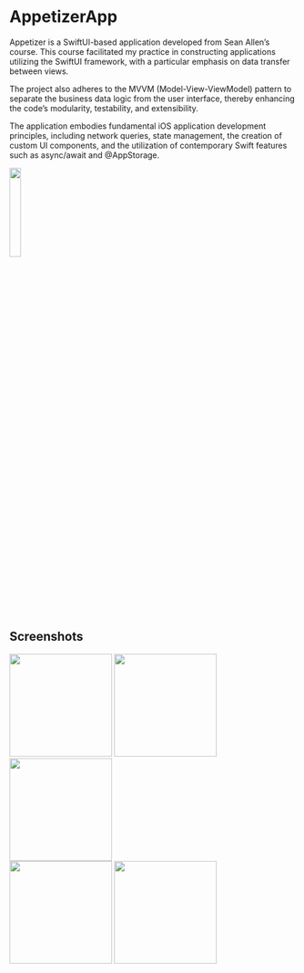 # **AppetizerApp**
Appetizer is a SwiftUI-based application developed from Sean Allen’s course.
This course facilitated my practice in constructing applications utilizing the SwiftUI framework,
with a particular emphasis on data transfer between views. <br>

The project also adheres to the MVVM (Model-View-ViewModel) 
pattern to separate the business data logic from the user interface, 
thereby enhancing the code’s modularity, testability, and extensibility. <br>

The application embodies fundamental iOS application development principles, including network queries, state management, 
the creation of custom UI components, and the utilization of contemporary Swift features such as async/await and @AppStorage. <br />

<img src="https://github.com/user-attachments/assets/b615a032-3df6-4dea-8324-4e3a6a787e0f" width="20%" height="20%"/>  <br>

## Screenshots
<p float="left">
  <img src="https://github.com/user-attachments/assets/190409f0-b851-4d2c-95c4-f75abe964f1c" width=180" />
  <img src="https://github.com/user-attachments/assets/797f3d5f-151d-4fbc-b213-eac4bcb2044c" width="180" /> 
  <img src="https://github.com/user-attachments/assets/ee265c13-cf23-4b55-80ea-bb85b454cc09" width="180" /> <br>
  <img src="https://github.com/user-attachments/assets/45fceac5-2c22-4a87-8871-3008816d1ac3" width="180" />
  <img src="https://github.com/user-attachments/assets/4c380e6f-61fd-4fa0-ae54-9f077952b93f" width="180" />
</p>
